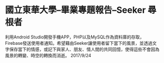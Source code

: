 # 國立東華大學–畢業專題報告–Seeker 尋根者
利用Android Studio開發手機APP，PHP以及MySQL作為資料庫的存取，Firebase發送使用者通知。希望藉由Seeker讓使用者留下當下的風景，並透過文字保存當下的情感，或記下與家人、朋友、情人間的共同回憶，使得這些不會因為風景的轉變、時空的轉換而消逝。
2017/9/24

